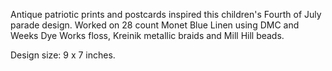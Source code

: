 Antique patriotic prints and postcards inspired this children's Fourth of July parade design. Worked on 28 count Monet Blue Linen using DMC and Weeks Dye Works floss, Kreinik metallic braids and Mill Hill beads.

Design size: 9 x 7 inches.
